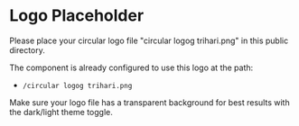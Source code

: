 # Logo Placeholder

Please place your circular logo file "circular logog trihari.png" in this public directory.

The component is already configured to use this logo at the path:
- `/circular logog trihari.png`

Make sure your logo file has a transparent background for best results with the dark/light theme toggle.
